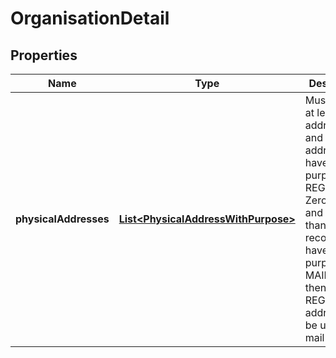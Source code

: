 # OrganisationDetail

## Properties
Name | Type | Description | Notes
------------ | ------------- | ------------- | -------------
**physicalAddresses** | [**List&lt;PhysicalAddressWithPurpose&gt;**](PhysicalAddressWithPurpose.md) | Must contain at least one address. One and only one address may have the purpose of REGISTERED. Zero or one, and no more than one, record may have the purpose of MAIL. If zero then the REGISTERED address is to be used for mail | 

